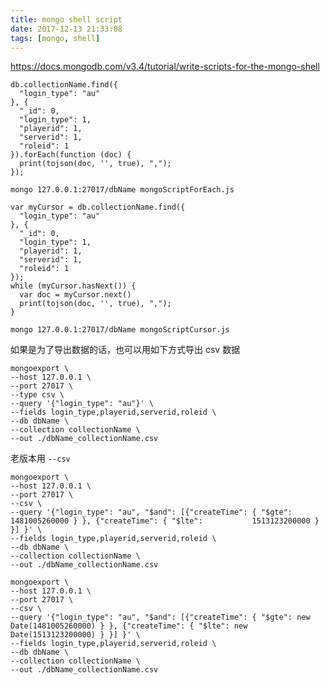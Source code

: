 ```yaml
---
title: mongo shell script
date: 2017-12-13 21:33:08
tags: [mongo, shell]
---
```


<https://docs.mongodb.com/v3.4/tutorial/write-scripts-for-the-mongo-shell>

<!--more-->

```
db.collectionName.find({
  "login_type": "au"
}, {
  "_id": 0,
  "login_type": 1,
  "playerid": 1,
  "serverid": 1,
  "roleid": 1
}).forEach(function (doc) {
  print(tojson(doc, '', true), ",");
});
```

`mongo 127.0.0.1:27017/dbName mongoScriptForEach.js`

```
var myCursor = db.collectionName.find({
  "login_type": "au"
}, {
  "_id": 0,
  "login_type": 1,
  "playerid": 1,
  "serverid": 1,
  "roleid": 1
});
while (myCursor.hasNext()) {
  var doc = myCursor.next()
  print(tojson(doc, '', true), ",");
}
```

`mongo 127.0.0.1:27017/dbName mongoScriptCursor.js`

如果是为了导出数据的话，也可以用如下方式导出 csv 数据

```
mongoexport \
--host 127.0.0.1 \
--port 27017 \
--type csv \
--query '{"login_type": "au"}' \
--fields login_type,playerid,serverid,roleid \
--db dbName \
--collection collectionName \
--out ./dbName_collectionName.csv
```

老版本用 `--csv`

```
mongoexport \
--host 127.0.0.1 \
--port 27017 \
--csv \
--query '{"login_type": "au", "$and": [{"createTime": { "$gte":          1481005260000 } }, {"createTime": { "$lte":           1513123200000 } }] }' \
--fields login_type,playerid,serverid,roleid \
--db dbName \
--collection collectionName \
--out ./dbName_collectionName.csv
```


```
mongoexport \
--host 127.0.0.1 \
--port 27017 \
--csv \
--query '{"login_type": "au", "$and": [{"createTime": { "$gte": new Date(1481005260000) } }, {"createTime": { "$lte": new Date(1513123200000) } }] }' \
--fields login_type,playerid,serverid,roleid \
--db dbName \
--collection collectionName \
--out ./dbName_collectionName.csv
```


